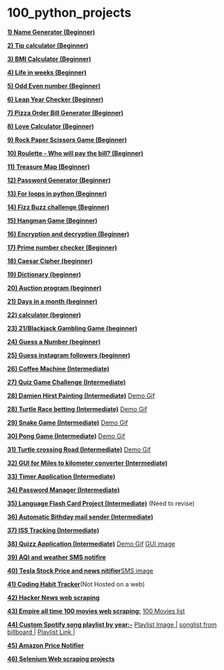 # 100_python_projects

**[1) Name Generator (Beginner)](Name_Generator.py)**

**[2) Tip calculator (Beginner)](Tip_Calculator.py)**

**[3) BMI Calculator (Beginner)](BMI_calculator.py)**

**[4) Life in weeks (Beginner)](Life_in_weeks.py)**

**[5) Odd Even number (Beginner)](Odd_Even_Number.py)**

**[6) Leap Year Checker (Beginner) ](Leap_year.py)**

**[7) Pizza Order Bill Generator (Beginner) ](Pizza_Order.py)**

**[8) Love Calculator (Beginner) ](Love_Calculator.py)**

**[9) Rock Paper Scissors Game (Beginner) ](rock_paper_scissors.py)**

**[10) Roulette - Who will pay the bill? (Beginner) ](Bank_roulette-who_will_pay_the_bill.py)**

**[11) Treasure Map (Beginner) ](Treasure_map.py)**

**[12) Password Generator (Beginner) ](password_generator.py)**

**[13) For loops in python (Beginner) ](for_loops_in_python.py)**

**[14) Fizz Buzz challenge (Beginner) ](fizz_buzz.py)**

**[15) Hangman Game (Beginner) ](Hangman.py)**

**[16) Encryption and decryption (Beginner) ](encrypt_decrypt.py)**

**[17) Prime number checker (Beginner) ](prime_number_checker.py)**

**[18) Caesar Cipher (beginner) ](caesar_cipher.py)**

**[19) Dictionary (beginner) ](dictionary.py)**

**[20) Auction program (beginner) ](Auction_program.py)**

**[21) Days in a month (beginner) ](days_in_month.py)**

**[22) calculator (beginner) ](calculator.py)**

**[23) 21/Blackjack Gambling Game (beginner) ](blackjack21_game.py)**

**[24) Guess a Number (beginner) ](guessNumbergame_day12.py)**

**[25) Guess instagram followers (beginner) ](guess_higher_lower.py)**

**[26) Coffee Machine (Intermediate) ](coffeemachine/coffeemachine.py)**

**[27) Quiz Game Challenge (Intermediate)](Quiz_Game)**

**[28) Damien Hirst Painting (Intermediate)](Day%2018%20drawing%20challenge/million_dollar_painting.py)** [Demo Gif](Day%2018%20drawing%20challenge/Damien%20_Hirst_painting.gif)

**[28) Turtle Race betting (Intermediate)](Day%2019/project.py)**  [Demo Gif](Day%2019/turtle_race_game.gif)

**[29) Snake Game (Intermediate)](Day%2020%20Snake%20Game/main.py)** [Demo Gif](Day%2020%20Snake%20Game/snakegame.gif)

**[30) Pong Game (Intermediate)](pong_game/main.py)** [Demo Gif](pong_game/pong.gif)

**[31) Turtle crossing Road (Intermediate)](turtle_crossing_road/main.py)** [Demo Gif](turtle_crossing_road/turtle_crossing_road%20-%20Made%20with%20Clipchamp.gif)

**[32) GUI for Miles to kilometer converter (Intermediate)](GUI%20with%20TKinter/GUI_milestoKilometer_converter.py)** 

**[33) Timer Application (Intermediate)](Day%2028/main0.py)**

**[34) Password Manager (Intermediate)](password_manager/main.py)**

**[35) Language Flash Card Project (Intermediate)](flash-card-project/main.py)** (Need to revise)

**[36) Automatic Bithday mail sender (Intermediate)](send_email/main.py)**

**[37) ISS Tracking (Intermediate)](ISS_tracking/main.py)**

**[38) Quizz Application (Intermediate)](quizzAPP/main.py)** [Demo Gif](quizzAPP/quizz_app.gif) [GUI image](quizzAPP/app_selection_gui.png)

**[39) AQI and weather SMS notifire](weatherNOTIFIER/main.py)**

**[40) Tesla Stock Price and news nitifier](StockPriceProject/main.py)**[SMS image](StockPriceProject/Screenshot_20230125-081614_Messages.jpg)

**[41) Coding Habit Tracker](habit_tracker/habit.py)**(Not Hosted on a web)

**[42) Hacker News web scraping](web-scraping/hackers-news/main.py)**

**[43) Empire all time 100 movies web scraping:](web-scraping/empire-100movie/empire_100movies.ipynb)** [100 Movies list](web-scraping/empire-100movie/100_movies.txt)

**[44) Custom Spotify song playlist by year:-](web-scraping/spotify-song-list/scratch.py)** [Playlist Image |](web-scraping/spotify-song-list/spotify-song-list.png) [songlist from billboard |](web-scraping/spotify-song-list/2023-02-17_songs_play_list.txt) [Playlist Link |](https://open.spotify.com/playlist/5xvplKOT7wxMBi2pH0YmCx)

**[45) Amazon Price Notifier](web-scraping/amazon-price-tracker/amazon_price_tracker.ipynb)**

**[46) Selenium Web scraping projects](web-scraping/selenium)**


